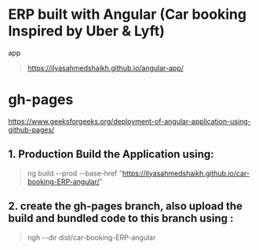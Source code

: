 # ERP built with Angular (Car booking Inspired by Uber & Lyft)

app
> https://ilyasahmedshaikh.github.io/angular-app/

# gh-pages
https://www.geeksforgeeks.org/deployment-of-angular-application-using-github-pages/

## 1. Production Build the Application using:
> ng build --prod --base-href "https://ilyasahmedshaikh.github.io/car-booking-ERP-angular/"

## 2. create the gh-pages branch, also upload the build and bundled code to this branch using :
> ngh --dir dist/car-booking-ERP-angular
